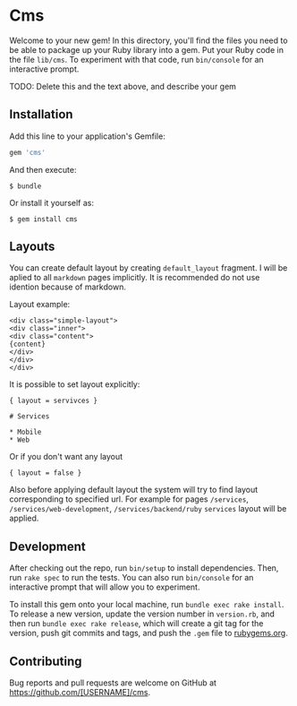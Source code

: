 # Cms

Welcome to your new gem! In this directory, you'll find the files you need to be able to package up your Ruby library into a gem. Put your Ruby code in the file `lib/cms`. To experiment with that code, run `bin/console` for an interactive prompt.

TODO: Delete this and the text above, and describe your gem

## Installation

Add this line to your application's Gemfile:

```ruby
gem 'cms'
```

And then execute:

    $ bundle

Or install it yourself as:

    $ gem install cms

## Layouts

You can create default layout by creating `default_layout` fragment.
I will be aplied to all `markdown` pages implicitly. It is recommended
do not use idention because of markdown.

Layout example:

```
<div class="simple-layout">
<div class="inner">
<div class="content">
{content}
</div>
</div>
</div>
```

It is possible to set layout explicitly:

```
{ layout = servivces }

# Services

* Mobile
* Web
```

Or if you don't want any layout

```
{ layout = false }
```

Also before applying  default layout the system will try to find layout
corresponding to specified url. For example for pages `/services`,
`/services/web-development`, `/services/backend/ruby` `services` layout
will be applied.

## Development

After checking out the repo, run `bin/setup` to install dependencies. Then, run `rake spec` to run the tests. You can also run `bin/console` for an interactive prompt that will allow you to experiment.

To install this gem onto your local machine, run `bundle exec rake install`. To release a new version, update the version number in `version.rb`, and then run `bundle exec rake release`, which will create a git tag for the version, push git commits and tags, and push the `.gem` file to [rubygems.org](https://rubygems.org).

## Contributing

Bug reports and pull requests are welcome on GitHub at https://github.com/[USERNAME]/cms.
